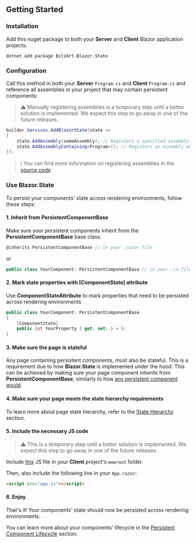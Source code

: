 ## Getting Started

### Installation

Add this nuget package to both your **Server** and **Client** Blazor application projects:

```
dotnet add package BitzArt.Blazor.State
```

### Configuration

Call this method in both your **Server** `Program.cs` and **Client** `Program.cs` and reference all assemblies in your project that may contain persistent components:

> ⚠️
> Manually registering assemblies is a temporary step until a better solution is implemented. We expect this step to go away in one of the future releases.

```csharp
builder.Services.AddBlazorState(state =>
{
    state.AddAssembly(someAssembly); // Registers a specified assembly
    state.AddAssemblyContaining<Program>(); // Registers an assembly where the referenced class is declared
});
```

> ℹ️
> You can find more information on registering assemblies in the [source code](https://github.com/BitzArt/Blazor.State/blob/main/src/BitzArt.Blazor.State/Builder/BlazorStateBuilderExtensions.cs)

### Use Blazor.State

To persist your components' state across rendering environments, follow these steps:

#### 1. Inherit from **PersistentComponentBase**

Make sure your persistent components inherit from the **PersistentComponentBase** base class.

```csharp
@inherits PersistentComponentBase // in your .razor file
```

or

```csharp
public class YourComponent: PersistentComponentBase // in your .cs file
```

#### 2. Mark state properties with **[ComponentState]** attribute

Use **ComponentStateAttribute** to mark properties that need to be persisted across rendering environments

```csharp
public class YourComponent: PersistentComponentBase
{
    [ComponentState]
    public int YourProperty { get; set; } = 0;
}
```

#### 3. Make sure the page is stateful

Any page containing persistent components, must also be stateful. This is a requirement due to how **Blazor.State** is implemented under the hood. This can be achieved by making sure your page component inherits from **PersistentComponentBase**, similarly to how [any persistent component would](#1-inherit-from-persistentcomponentbase).

#### 4. Make sure your page meets the state hierarchy requirements

To learn more about page state hierarchy, refer to the [State Hierarchy](03.state-hierarchy.md) section.

#### 5. Include the necessary JS code

> ⚠️
> This is a temporary step until a better solution is implemented. We expect this step to go away in one of the future releases.

Include [this](https://github.com/BitzArt/Blazor.State/blob/main/sample/BitzArt.Blazor.State.SampleApp/BitzArt.Blazor.State.SampleApp.Client/wwwroot/app.js) JS file in your **Client** project's `wwwroot` folder.

Then, also include the following line in your `App.razor`: 

```html
<script src="app.js"></script>
```

#### 6. Enjoy

That's it! Your components' state should now be persisted across rendering environments.

You can learn more about your components' lifecycle in the [Persistent Component Lifecycle](04.persistent-component-lifecycle.md) section.
